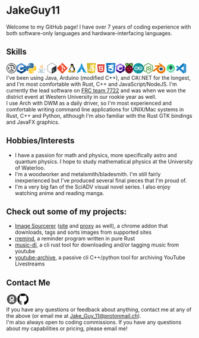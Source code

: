 # JakeGuy11
Welcome to my GitHub page! I have over 7 years of coding experience with both software-only languages and hardware-interfacing languages.

## Skills
[<img align="left" alt="Rust" height="28px" src="rust-logo.png" />](https://www.rust-lang.org/)
[<img align="left" alt="C++" height="28px" src="cpp.png" />](https://www.cplusplus.com/)
[<img align="left" alt="Python" height="28px" src="python.png" />](https://www.python.org/)
[<img align="left" alt="Java" height="28px" src="java.png" />](https://www.java.com/)
[<img align="left" alt="Bash" height="28px" src="bash.png" />](https://www.gnu.org/software/bash/)
[<img align="left" alt="Git" height="28px" src="git.png" />](https://git-scm.com/)
[<img align="left" alt="Linux" height="28px" src="linux.png" />](https://www.linux.org/)
[<img align="left" alt="Arch Linux" height="28px" src="arch.png" />](https://archlinux.org/)
[<img align="left" alt="JS" height="28px" src="js.png" />](https://www.javascript.com)
[<img align="left" alt="HTML" height="28px" src="html.png" />](https://html.spec.whatwg.org/)
[<img align="left" alt="CSS" height="28px" src="css.png" />](https://www.w3schools.com/Css/)
[<img align="left" alt="C#" height="28px" src="cs.png" />](https://docs.microsoft.com/en-us/dotnet/csharp/)
[<img align="left" alt="Raspberry Pi" height="28px" src="rpi.png" />](https://www.raspberrypi.org/)
[<img align="left" alt="Arduino" height="28px" src="arduino.png" />](https://www.arduino.cc/)
[<img align="left" alt="NodeJS" height="28px" src="node.png" />](https://nodejs.org/en/)
[<img align="left" alt="Blender" height="28px" src="blender.png" />](https://www.blender.org/)
[<img align="left" alt="Android Studio" height="28px" src="as.png" />](https://developer.android.com/studio)
[<img align="left" alt="Visual Studio" height="28px" src="vs.png" />](https://visualstudio.microsoft.com/)
<br />


I've been using Java, Arduino (modified C++), and C#/.NET for the longest, and I'm most comfortable with Rust, C++ and JavaScript/NodeJS. I'm currently the lead software on [FRC team 7722](https://www.thebluealliance.com/team/7722/2019) and was when we won the district event at Western University in our rookie year as well.\
I use Arch with DWM as a daily driver, so I'm most experienced and comfortable writing command line applications for UNIX/Mac systems in Rust, C++ and Python, although I'm also familiar with the Rust GTK bindings and JavaFX graphics.
## Hobbies/Interests
- I have a passion for math and physics, more specifically astro and quantum physics. I hope to study mathematical physics at the University of Waterloo.
- I'm a woodworker and metalsmith/bladesmith. I'm still fairly inexperienced but I've produced several final pieces that I'm proud of.
- I'm a very big fan of the SciADV visual novel series. I also enjoy watching anime and reading manga.
## Check out some of my projects:
- [Image Sourcerer](https://github.com/JakeGuy11/image-sourcerer) ([site](https://github.com/JakeGuy11/image-sourcerer-site) and [proxy](https://github.com/JakeGuy11/image-sourcerer-proxy) as well), a chrome addon that downloads, tags and sorts images from supported sites
- [rremind](https://github.com/JakeGuy11/rremind), a reminder program written in pure Rust
- [music-dl](https://github.com/JakeGuy11/music-dl), a cli rust tool for downloading and/or tagging music from youtube
- [youtube-archive](https://github.com/JakeGuy11/youtube-archive-cpp), a passive cli C++/python tool for archiving YouTube Livestreams
## Contact Me
[<img align="left" alt="Email" width="30px" src="protonmail.png" />](mailto:Jake_Guy_11@protonmail.ch)
[<img align="left" alt="Github" width="30px" src="github.png" />](https://github.com/JakeGuy11)
<br />
\
If you have any questions or feedback about anything, contact me at any of the above (or email me at Jake_Guy_11@protonmail.ch).\
I'm also always open to coding commissions. If you have any questions about my capabilities or pricing, please email me!
